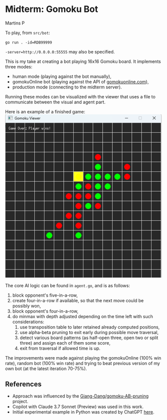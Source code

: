 # Midterm: Gomoku Bot
Martins P

To play, from `src/bot`:
```
go run . -id=RDB99999
```
`-server=http://0.0.0.0:55555` may also be specified.


This is my take at creating a bot playing 16x16 Gomoku board.
It implements three modes:
- human mode (playing against the bot manually),
- gomokuOnline bot (playing against the API of [gomokuonline.com](https://gomokuonline.com/)),
- production mode (connecting to the midterm server).

Running these modes can be visualized with the viewer that uses a file to communicate between the visual and agent part.

Here is an example of a finished game:
![Finished game in the viewer.](gameplay.png)

The core AI logic can be found in `agent.go`, and is as follows:
1. block opponent's five-in-a-row,
2. create four-in-a-row if available, so that the next move could be possibly won,
3. block opponent's four-in-a-row,
4. do minmax with depth adjusted depending on the time left with such considerations:
   1. use transposition table to later retained already computed positions,
   2. use alpha-beta pruning to exit early during possible move traversal,
   3. detect various board patterns (as half-open three, open two or split three) and assign each of them some score,
   4. exit from traversal if allowed time is up.

The improvements were made against playing the gomokuOnline (100% win rate), random bot (100% win rate) and trying to beat previous version of my own bot (at the latest iteration 70-75%). 


## References
- Approach was influenced by the [Giang-Dang/gomoku-AB-pruning](https://github.com/Giang-Dang/gomoku-AB-pruning) project.
- Copilot with Claude 3.7 Sonnet (Preview) was used in this work.
- Initial experimental example in Python was created by ChatGPT [here](https://chatgpt.com/share/67b0f680-f48c-8007-9b64-5aca4c3f25e6). 